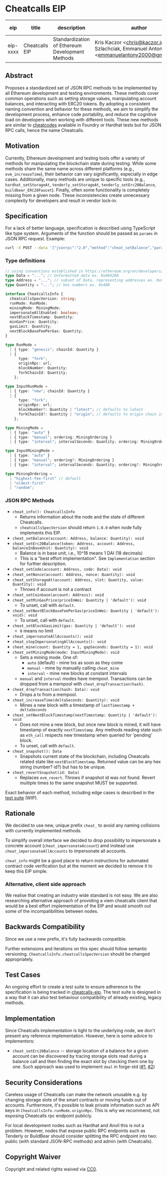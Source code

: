 # Cheatcalls EIP

| eip | title          | description | author                                                                                        | type | category  | status | created    | discussions-to |
|-----|----------------|-------------|-----------------------------------------------------------------------------------------------|------|-----------|--------|------------|----------------|
| eip-xxxx | Cheatcalls EIP | Standardization of Ethereum Development Methods | Kris Kaczor \<chris@kaczor.io\>, Piotr Szlachciak, Emmanuel Antony \<emmanuelantony2000@gmail.com\> | Standards Track | Interface | Draft | 2024-11-12 | <To be submitted after> |

## Abstract

Proposes a standardized set of JSON RPC methods to be implemented by all Ethereum development and testing environments. These methods cover common operations such as setting storage values, manipulating account balances, and interacting with ERC20 tokens. By adopting a consistent naming convention and behavior for these methods, we aim to simplify the development process, enhance code portability, and reduce the cognitive load on developers when working with different tools.
These new methods are similar to [cheatcodes](https://book.getfoundry.sh/forge/cheatcodes) available in Foundry or Hardhat tests but for JSON RPC calls, hence the name Cheatcalls.

## Motivation

Currently, Ethereum development and testing tools offer a variety of methods for manipulating the blockchain state during testing. While some methods share the same name across different platforms (e.g., `evm_increaseTime`), their behavior can vary significantly, especially in edge cases. Additionally, many methods are unique to specific tools (e.g., `hardhat_setStorageAt`, `tenderly_setStorageAt`, `tenderly_setErc20Balance`, `buildbear_ERC20Faucet`). Finally, often some functionality is completely missing from a given node. These inconsistencies create unnecessary complexity for developers and result in vendor lock-in.

## Specification

For a lack of better language, specification is described using TypeScript like type system. Arguments of the function should be passed as `params` in JSON RPC request. Example:

```sh
curl -X POST --data '{"jsonrpc":"2.0","method":"cheat_setBalance","params":["0x407d73d8a49eeb85d32cf465507dd71d507100c1", "0xDE0B6B3A7640000"],"id":1}'
```


### Type definitions

```typescript
// using conventions established in https://ethereum.org/en/developers/docs/apis/json-rpc/#conventions
type Data = "..."; // Unformatted data ex. 0x004200
type Address = "..."; // subset of Data, representing addresses ex. 0x6b175474e89094c44da98b954eedeac495271d0f
type Quantity = "..."; // hex numbers ex. 0x400

interface CheatcallsInfo {
  cheatcallsSpecVersion: string;
  runMode: RunMode;
  miningMode: MiningMode;
  impersonateAllEnabled: boolean;
  nextBlockTimestamp: Quantity;
  minGasPrice: Quantity;
  gasLimit: Quantity;
  nextBlockBaseFeePerGas: Quantity;
}

type RunMode =
  | { type: "genesis"; chainId: Quantity }
  | {
      type: "fork";
      originRpc: url;
      blockNumber: Quantity;
      forkChainId: Quantity;
    };

type InputRunMode =
  | { type: "new"; chainId: Quantity }
  | {
      type: "fork";
      originRpc: url;
      blockNumber?: Quantity | "latest"; // defaults to latest
      forkChainId?: Quantity | "origin"; // defaults to origin chain id
    };

type MiningMode =
  | { type: "auto" }
  | { type: "manual"; ordering: MiningOrdering }
  | { type: "interval"; intervalSeconds: Quantity; ordering: MiningOrdering };

type InputMiningMode =
  | { type: "auto" }
  | { type: "manual"; ordering?: MiningOrdering }
  | { type: "interval"; intervalSeconds: Quantity; ordering?: MiningOrdering };

type MiningOrdering =
  | "highest-fee-first" // default
  | "oldest-first"
  | "random";
```

### JSON RPC Methods

* `cheat_info(): CheatcallsInfo`
  * Returns information about the node and the state of different Cheatcalls.
  * `cheatcallsSpecVersion` should return `1.0.0` when node fully implements this EIP.
* `cheat_setBalance(account: Address, balance: Quantity): void`
* `cheat_setErc20Balance(token: Address, account: Address, balanceInBaseUnit: Quantity): void`
  * Balance is in base unit, i.e., 10^18 means 1 DAI (18 decimals)
  * This is a "best effort implementation". See `Implementation` section for further description.
* `cheat_setCode(account: Address, code: Data): void`
* `cheat_setNonce(account: Address, nonce: Quantity): void`
* `cheat_setStorageAt(account: Address, slot: Quantity, value: Quantity): void`
  * Throws if account is not a contract
* `cheat_setCoinbase(account: Address): void`
* `cheat_setMinGasPrice(priceInWei: Quantity | 'default'): void`
  * To unset, call with `default`.
* `cheat_setNextBlockBaseFeePerGas(priceInWei: Quantity | 'default'): void): void`
  * To unset, call with `default`.
* `cheat_setBlockGasLimit(gas: Quantity | 'default'): void`
  * `0` means no limit
* `cheat_impersonateAllAccounts(): void`
* `cheat_stopImpersonatingAllAccounts(): void`
* `cheat_mine(count: Quantity = 1, gapSeconds: Quantity = 1): void`
* `cheat_setMiningMode(mode: InputMiningMode): void`
  * Sets a mining mode. One of:
    * `auto` (default) - mine txs as soon as they come
    * `manual` - mine by manually calling `cheat_mine`
    * `interval` - mine new blocks at constant intervals
  * `manual` and `interval` modes have mempool. Transactions can be dropped from a mempool with `cheat_dropTransaction(hash)`.
* `cheat_dropTransaction(hash: Data): void`
  * Drops a tx from a mempool.
* `cheat_increaseTime(deltaSeconds: Quantity): void`
  * Mines a new block with a timestamp of `lastTimestamp + deltaSeconds`
* `cheat_setNextBlockTimestamp(nextTimestamp: Quantity | 'default'): void`
  * Does not mine a new block, but once new block is mined, it will have timestamp of exactly `nextTimestamp`. Any methods reading state such as `eth_call` respects new timestamp when queried for 'pending' block.
  * To unset, call with `default`.
* `cheat_snapshot(): Data`
  * Snapshots current state of the blockchain, including Cheatcalls related state like `nextBlockTimestamp`. Returned value can be any hex string (number? id?) but has to be unique.
* `cheat_revertSnapshot(id: Data)`
  * Replaces `evm_revert`. Throws if snapshot id was not found. Revert multiple times to the same snapshot MUST be supported.

Exact behavior of each method, including edge cases is described in the [test suite](https://github.com/krzkaczor/cheatcalls-eip/tree/main/spec-tests) (WIP).

## Rationale

We decided to use new, unique prefix `cheat_` to avoid any naming collisions with currently implemented methods.

To simplify overall interface we decided to drop possibility to impersonate a concrete account (`cheat_impersonateAccount`) amd instead use `cheat_impersonateAllAccounts` to impersonate all accounts.

`cheat_info` might be a good place to return instructions for automated contract code verification but at the moment we decided to remove it to keep this EIP simple.

### Alternative, client side approach

We realise that creating an industry wide standard is not easy. We are also researching alternative approach of providing a viem cheatcalls client that would
be a best effort implementation of the EIP and would smooth out some of the incompatibilities between nodes.

## Backwards Compatibility

Since we use a new prefix, it's fully backwards compatible.

Further extensions and iterations on this spec should follow semantic versioning. `CheatcallsInfo.cheatcallsSpecVersion` should be changed appropriately.

## Test Cases

An ongoing effort to create a test suite to ensure adherence to the specification is being tracked in [cheatcalls-eip](https://github.com/krzkaczor/cheatcalls-eip). The test suite is designed in a way that it can also test behaviour compatibility of already existing, legacy methods.

## Implementation

Since Cheatcalls implementation is tight to the underlying node, we don't present any reference implementation. However, here is some advice to implementors:
* `cheat_setErc20Balance` -- storage location of a balance for a given account can be discovered by tracing storage slots read during a balance call and then finding the exact slot by checking them one by one. Such approach was used to implement `deal` in forge-std ([#1](https://github.com/foundry-rs/forge-std/blob/ee000c6c27859065d7b3da6047345607c1d94a0d/src/StdCheats.sol#L734), [#2](https://github.com/foundry-rs/forge-std/blob/master/src/StdStorage.sol))

## Security Considerations

Careless usage of Cheatcalls can make the network unusable e.g. by changing storage slots of the smart contracts or moving funds out of accounts. Furthermore, it's possible to leak private information such as API keys in `CheatcallsInfo.runMode.originRpc`. This is why we recommend, not exposing Cheatcalls rpc endpoint publicly.

For local development nodes such as Hardhat and Anvil this is not a problem. However, nodes that expose public RPC endpoints such as Tenderly or BuildBear should consider splitting the RPC endpoint into two: public (with standard JSON-RPC methods) and admin (with Cheatcalls).

## Copyright Waiver

Copyright and related rights waived via [CC0](https://creativecommons.org/publicdomain/zero/1.0/).
